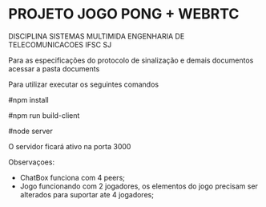 # PROJETO JOGO PONG + WEBRTC

DISCIPLINA SISTEMAS MULTIMIDA
ENGENHARIA DE TELECOMUNICACOES IFSC SJ

Para as especificações do protocolo de sinalização e demais documentos acessar a pasta documents

Para utilizar executar os seguintes comandos

#npm install

#npm run build-client

#node server

O servidor ficará ativo na porta 3000

Observaçoes:
- ChatBox funciona com 4 peers;
- Jogo funcionando com 2 jogadores, os elementos do jogo precisam ser alterados para suportar ate 4 jogadores;
